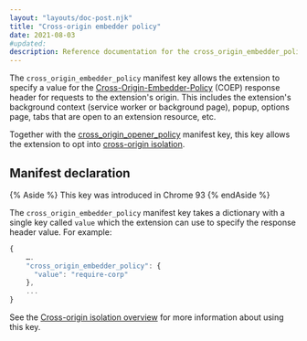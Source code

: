 ```yaml
---
layout: "layouts/doc-post.njk"
title: "Cross-origin embedder policy"
date: 2021-08-03
#updated: 
description: Reference documentation for the cross_origin_embedder_policy property of manifest.json.
---
```


The `cross_origin_embedder_policy` manifest key allows the extension to specify a value for the
[Cross-Origin-Embedder-Policy][mdn-coep]
(COEP) response header for requests to the extension's origin.  This includes the extension's
background context (service worker or background page), popup, options page, tabs that are open to
an extension resource, etc. 

Together with the [cross_origin_opener_policy] manifest key, this key allows the extension to opt
into [cross-origin isolation][coi-overview].


## Manifest declaration 

{% Aside %}
This key was introduced in Chrome 93
{% endAside %}

The `cross_origin_embedder_policy` manifest key takes a dictionary with a single key called `value`
which the extension can use to specify the response header value. For example:


```js
{
    ….
    "cross_origin_embedder_policy": {
      "value": "require-corp"
    },
    ...
}
```

See the [Cross-origin isolation overview][coi-overview] for more
information about using this key.


[coi-overview]: /docs/extensions/mv3/cross-origin-isolation/
[cross_origin_opener_policy]: /docs/extensions/mv3/manifest/cross_origin_opener_policy/
[mdn-coep]: https://developer.mozilla.org/en-US/docs/Web/HTTP/Headers/Cross-Origin-Embedder-Policy
